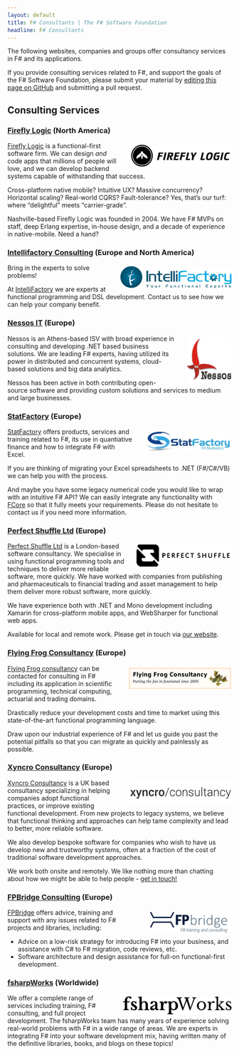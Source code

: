 ```yaml
---
layout: default
title: F# Consultants | The F# Software Foundation
headline: F# Consultants
---
```


The following websites, companies and groups offer consultancy services in F# and its applications.

If you provide consulting services related to F#, and support the goals of the F#
Software Foundation, please submit your material by [editing this page on GitHub](https://github.com/fsharp/fsfoundation/edit/gh-pages/consulting/index.md) and submitting a pull request.

## Consulting Services



### [Firefly Logic](http://fireflylogic.com/) (North America)

[<img src="/img/sup/fireflylogic.png" style="float:right;margin:5px 0px 5px 25px;" />](http://fireflylogic.com/)

[Firefly Logic](http://fireflylogic.com/) is a functional-first software firm. We can design *and* code apps that millions of people will love, and we can develop backend systems capable of withstanding that success. 

Cross-platform native mobile? Intuitive UX? Massive concurrency? Horizontal scaling? Real-world CQRS? Fault-tolerance? Yes, that’s our turf: where “delightful” meets “carrier-grade”. 

Nashville-based Firefly Logic was founded in 2004. We have F# MVPs on staff, deep Erlang expertise, in-house design, and a decade of experience in native-mobile. Need a hand?

### [Intellifactory Consulting](http://intellifactory.com/Consulting.aspx) (Europe and North America)

[<img src="/img/sup/intelli.gif" style="float:right;margin:5px 0px 5px 25px;" />](http://intellifactory.com/Consulting.aspx)

Bring in the experts to solve problems!

At [IntelliFactory](http://intellifactory.com) we are experts at functional programming and DSL development. Contact us to see how we can help your company benefit.

### [Nessos IT](http://www.nessos.gr/) (Europe)

[<img src="/img/sup/nessos.png" height="100px" style="float:right;margin:5px 0px 5px 25px" />](http://www.nessos.gr/)

Nessos is an Athens-based ISV with broad experience in consulting and developing .NET based business solutions.
We are leading F# experts, having utilized its power in distributed and concurrent systems,
cloud-based solutions and big data analytics. 

Nessos has been active in both contributing open-source software
and providing custom solutions and services to medium and large businesses.


### [StatFactory](http://www.statfactory.co.uk/professional-services/) (Europe)

[<img src="/img/sup/statfactory.jpg" style="float:right;margin:5px 0px 5px 25px;" />](http://www.statfactory.co.uk/professional-services/)

[StatFactory](http://www.statfactory.co.uk/) offers products, services and training related to F#, its use
in quantiative finance and how to integrate F# with Excel.

If you are thinking of migrating your Excel spreadsheets to .NET (F#/C#/VB) we can help you with the process. 

And maybe you have some legacy numerical code you would like to wrap with an intuitive F# API?
We can easily integrate any functionality with [FCore](http://www.statfactory.co.uk/fcore-numerical-library/) so that it fully meets your requirements.
Please do not hesitate to contact us if you need more information.


### [Perfect Shuffle Ltd](http://www.perfectshuffle.co.uk/) (Europe)

[<img src="/img/sup/perfectshuffle.png" style="float:right;margin:5px 0px 5px 25px;" />](http://www.perfectshuffle.co.uk/)

[Perfect Shuffle Ltd](http://www.perfectshuffle.co.uk/) is a London-based software consultancy. We specialise in using functional programming tools and techniques to deliver more reliable software, more quickly. We have worked with companies from publishing and pharmaceuticals to financial trading and asset management to help them deliver more robust software, more quickly.

We have experience both with .NET and Mono development including Xamarin for cross-platform mobile apps, and WebSharper for functional web apps.

Available for local and remote work. Please get in touch via [our website](http://www.perfectshuffle.co.uk/contact).

### [Flying Frog Consultancy](http://www.ffconsultancy.com/) (Europe)

[<img src="/img/sup/ffconsultancy.png" style="float:right;margin:5px 0px 5px 25px;" />](http://www.ffconsultancy.com/)

[Flying Frog consultancy](http://www.ffconsultancy.com/) can be contacted for consulting in F# including its application in scientific programming, 
technical computing, actuarial and trading domains.

Drastically reduce your development costs and time to market using this state-of-the-art functional programming language.

Draw upon our industrial experience of F# and let us guide you past the potential pitfalls so that you can migrate as quickly and painlessly as possible.

### [Xyncro Consultancy](http://xyncro.com/) (Europe)

[<img src="/img/sup/xyncro.gif" style="float:right;margin:5px 0 5px 25px;" />](http://xyncro.com/)

[Xyncro Consultancy](http://xyncro.com/) is a UK based consultancy specializing in helping companies adopt functional practices, or improve existing functional development. From new projects to legacy systems, we believe that functional thinking and approaches can help tame complexity and lead to better, more reliable software.

We also develop bespoke software for companies who wish to have us develop new and trustworthy systems, often at a fraction of the cost of traditional software development approaches.

We work both onsite and remotely. We like nothing more than chatting about how we might be able to help people - [get in touch!](http://xyncro.com/) 

### [FPBridge Consulting](http://fpbridge.co.uk/training.html#consulting) (Europe)

[<img src="/img/sup/fpbridge.png" style="float:right;margin:5px 0px 5px 25px;" />](http://fpbridge.co.uk/training.html#consulting)

[FPBridge](http://fpbridge.co.uk) offers advice, training and support with any issues related to F# projects and libraries, including:

* Advice on a low-risk strategy for introducing F# into your business, and assistance with C# to F# migration, code reviews, etc.
* Software architecture and design assistance for full-on functional-first development.

### [fsharpWorks](http://www.fsharpworks.com) (Worldwide)

[<img src="/img/sup/fsharpworks.png" style="float:right;margin:5px 0px 5px 25px;" />](http://www.fsharpworks.com)

We offer a complete range of services including training, F# consulting, and full project development. 
The fsharpWorks team has many years of experience solving real-world problems with F# in a wide range of areas. 
We are experts in integrating F# into your software development mix, having written many of the definitive libraries, 
books, and blogs on these topics! 

